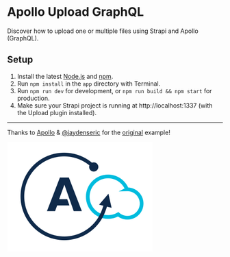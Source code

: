 # Apollo Upload GraphQL

Discover how to upload one or multiple files using Strapi and Apollo (GraphQL).

## Setup

1.  Install the latest [Node.js](https://nodejs.org) and [npm](https://npmjs.com).
2.  Run `npm install` in the `app` directory with Terminal.
3.  Run `npm run dev` for development, or `npm run build && npm start` for production.
4.  Make sure your Strapi project is running at http://localhost:1337 (with the Upload plugin installed).

-----

Thanks to [Apollo](https://www.apollographql.com) & [@jaydenseric](https://github.com/jaydenseric) for the [original](https://github.com/jaydenseric/apollo-upload-examples) example!

![Apollo upload logo](app/static/apollo-upload-logo.svg)
